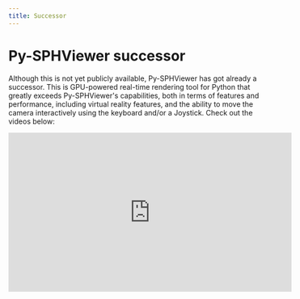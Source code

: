 ```yaml
---
title: Successor
---
```


# Py-SPHViewer successor

Although this is not yet publicly available, Py-SPHViewer has got already a successor. This is GPU-powered real-time rendering tool for Python that greatly exceeds 
Py-SPHViewer's capabilities, both in terms of features and performance, including virtual reality features, and the ability to move the camera interactively using 
the keyboard and/or a Joystick. Check out the videos below:

<p align="center">
<iframe width="560" height="315" src="https://www.youtube.com/embed/A-3u6OqolFU" title="YouTube video player" frameborder="0" allow="accelerometer; autoplay; clipboard-write; encrypted-media; gyroscope; picture-in-picture" allowfullscreen></iframe> </p>
